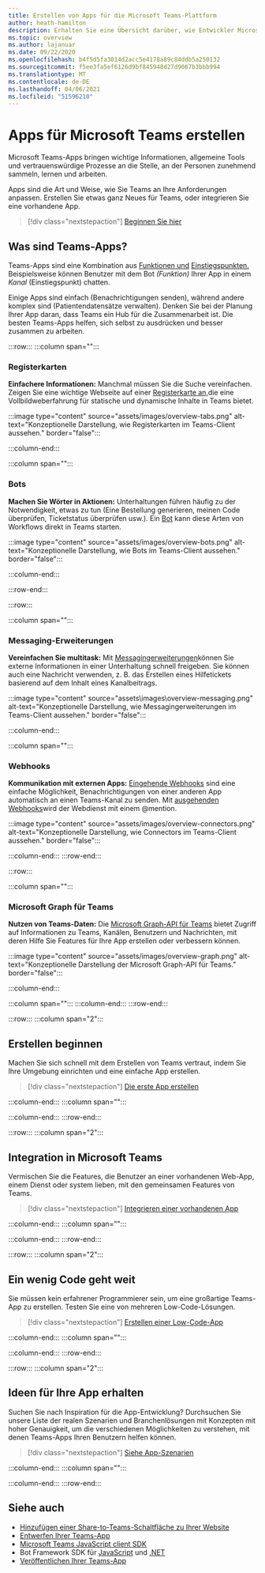 ```yaml
---
title: Erstellen von Apps für die Microsoft Teams-Plattform
author: heath-hamilton
description: Erhalten Sie eine Übersicht darüber, wie Entwickler Microsoft Teams-Features mit benutzerdefinierten Apps erweitern können.
ms.topic: overview
ms.author: lajanuar
ms.date: 09/22/2020
ms.openlocfilehash: b4f5d5fa3014d2acc5e4178a89c84ddb5a250132
ms.sourcegitcommit: f5ee3fa5ef6126d9bf845948d27d9067b3bbb994
ms.translationtype: MT
ms.contentlocale: de-DE
ms.lasthandoff: 04/06/2021
ms.locfileid: "51596210"
---
```

# <a name="build-apps-for-microsoft-teams"></a>Apps für Microsoft Teams erstellen

Microsoft Teams-Apps bringen wichtige Informationen, allgemeine Tools und vertrauenswürdige Prozesse an die Stelle, an der Personen zunehmend sammeln, lernen und arbeiten.

Apps sind die Art und Weise, wie Sie Teams an Ihre Anforderungen anpassen. Erstellen Sie etwas ganz Neues für Teams, oder integrieren Sie eine vorhandene App.

> [!div class="nextstepaction"]
> [Beginnen Sie hier](build-your-first-app/build-first-app-overview.md)

## <a name="what-are-teams-apps"></a>Was sind Teams-Apps?

Teams-Apps sind eine Kombination aus [Funktionen und](concepts/capabilities-overview.md) [Einstiegspunkten.](concepts/extensibility-points.md) Beispielsweise können Benutzer mit dem Bot *(Funktion)* Ihrer App in einem *Kanal* (Einstiegspunkt) chatten.

Einige Apps sind einfach (Benachrichtigungen senden), während andere komplex sind (Patientendatensätze verwalten). Denken Sie bei der Planung Ihrer App daran, dass Teams ein Hub für die Zusammenarbeit ist. Die besten Teams-Apps helfen, sich selbst zu ausdrücken und besser zusammen zu arbeiten.

:::row:::
   :::column span="":::

### <a name="tabs"></a>Registerkarten

**Einfachere Informationen:** Manchmal müssen Sie die Suche vereinfachen. Zeigen Sie eine wichtige Webseite auf einer [Registerkarte an,](tabs/what-are-tabs.md)die eine Vollbildweberfahrung für statische und dynamische Inhalte in Teams bietet.

:::image type="content" source="assets/images/overview-tabs.png" alt-text="Konzeptionelle Darstellung, wie Registerkarten im Teams-Client aussehen." border="false":::

   :::column-end:::

   :::column span="":::

### <a name="bots"></a>Bots

**Machen Sie Wörter in Aktionen:** Unterhaltungen führen häufig zu der Notwendigkeit, etwas zu tun (Eine Bestellung generieren, meinen Code überprüfen, Ticketstatus überprüfen usw.). Ein [Bot](bots/what-are-bots.md) kann diese Arten von Workflows direkt in Teams starten.

:::image type="content" source="assets/images/overview-bots.png" alt-text="Konzeptionelle Darstellung, wie Bots im Teams-Client aussehen." border="false":::

   :::column-end:::

:::row-end:::

:::row:::

   :::column span="":::

### <a name="messaging-extensions"></a>Messaging-Erweiterungen

**Vereinfachen Sie multitask:** Mit [Messagingerweiterungen](messaging-extensions/what-are-messaging-extensions.md)können Sie externe Informationen in einer Unterhaltung schnell freigeben. Sie können auch eine Nachricht verwenden, z. B. das Erstellen eines Hilfetickets basierend auf dem Inhalt eines Kanalbeitrags.

:::image type="content" source="assets\images\overview-messaging.png" alt-text="Konzeptionelle Darstellung, wie Messagingerweiterungen im Teams-Client aussehen." border="false":::

   :::column-end:::

   :::column span="":::

### <a name="webhooks"></a>Webhooks

**Kommunikation mit externen Apps:** [Eingehende Webhooks](webhooks-and-connectors/what-are-webhooks-and-connectors.md#incoming-webhooks) sind eine einfache Möglichkeit, Benachrichtigungen von einer anderen App automatisch an einen Teams-Kanal zu senden. Mit [ausgehenden Webhooks](webhooks-and-connectors/what-are-webhooks-and-connectors.md#outgoing-webhooks)wird der Webdienst mit einem @mention.

:::image type="content" source="assets/images/overview-connectors.png" alt-text="Konzeptionelle Darstellung, wie Connectors im Teams-Client aussehen." border="false":::

   :::column-end:::
:::row-end:::

:::row:::

   :::column span="":::

### <a name="microsoft-graph-for-teams"></a>Microsoft Graph für Teams

**Nutzen von Teams-Daten:** Die [Microsoft Graph-API für Teams](https://docs.microsoft.com/graph/teams-concept-overview) bietet Zugriff auf Informationen zu Teams, Kanälen, Benutzern und Nachrichten, mit deren Hilfe Sie Features für Ihre App erstellen oder verbessern können.

:::image type="content" source="assets/images/overview-graph.png" alt-text="Konzeptionelle Darstellung der Microsoft Graph-API für Teams." border="false":::

   :::column-end:::

   :::column span="":::
   :::column-end:::
:::row-end:::

:::row:::
   :::column span="2":::

## <a name="start-building"></a>Erstellen beginnen

Machen Sie sich schnell mit dem Erstellen von Teams vertraut, indem Sie Ihre Umgebung einrichten und eine einfache App erstellen.

> [!div class="nextstepaction"]
> [Die erste App erstellen](build-your-first-app/build-first-app-overview.md)

   :::column-end:::
   :::column span="":::

   :::column-end:::
:::row-end:::

:::row:::
   :::column span="2":::

## <a name="integrate-with-teams"></a>Integration in Microsoft Teams

Vermischen Sie die Features, die Benutzer an einer vorhandenen Web-App, einem Dienst oder system lieben, mit den gemeinsamen Features von Teams.

> [!div class="nextstepaction"]
> [Integrieren einer vorhandenen App](samples/integrating-web-apps.md)

   :::column-end:::
   :::column span="":::

   :::column-end:::
:::row-end:::

:::row:::
   :::column span="2":::

## <a name="a-little-code-goes-a-long-way"></a>Ein wenig Code geht weit

Sie müssen kein erfahrener Programmierer sein, um eine großartige Teams-App zu erstellen. Testen Sie eine von mehreren Low-Code-Lösungen.

> [!div class="nextstepaction"]
> [Erstellen einer Low-Code-App](samples/teams-low-code-solutions.md)

   :::column-end:::
   :::column span="":::

   :::column-end:::
:::row-end:::

:::row:::
   :::column span="2":::

## <a name="get-ideas-for-your-app"></a>Ideen für Ihre App erhalten

Suchen Sie nach Inspiration für die App-Entwicklung? Durchsuchen Sie unsere Liste der realen Szenarien und Branchenlösungen mit Konzepten mit hoher Genauigkeit, um die verschiedenen Möglichkeiten zu verstehen, mit denen Teams-Apps Ihren Benutzern helfen können.

> [!div class="nextstepaction"]
> [Siehe App-Szenarien](https://adoption.microsoft.com/extensibility-look-book/scenarios/)

   :::column-end:::
   :::column span="":::

   :::column-end:::
:::row-end:::

## <a name="see-also"></a>Siehe auch

* [Hinzufügen einer Share-to-Teams-Schaltfläche zu Ihrer Website](concepts/build-and-test/share-to-teams.md)
* [Entwerfen Ihrer Teams-App](concepts/design/design-teams-app-overview.md)
* [Microsoft Teams JavaScript client SDK](https://docs.microsoft.com/javascript/api/@microsoft/teams-js/?view=msteams-client-js-latest&preserve-view=true)
* Bot Framework SDK für [JavaScript](https://github.com/Microsoft/botbuilder-js) und [.NET](https://github.com/Microsoft/botbuilder-dotnet/)
* [Veröffentlichen Ihrer Teams-App](concepts/deploy-and-publish/overview.md)
